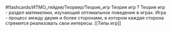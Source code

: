 #flashcards/ИТМО_гейдев/Теорвер/Теория_игр
Теория игр
?
Теория игр - раздел математики, изучающий оптимальное поведение в играх. Игра - процесс между двумя и более сторонами, в котором каждая сторона стремится реализовать свои интересы.
[[Типы игр]]
